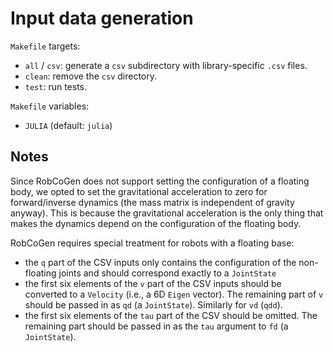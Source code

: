 # Input data generation

`Makefile` targets:

* `all` / `csv`: generate a `csv` subdirectory with library-specific `.csv` files.
* `clean`: remove the `csv` directory.
* `test`: run tests.

`Makefile` variables:

* `JULIA` (default: `julia`)

## Notes

Since RobCoGen does not support setting the configuration of a floating body, we opted to set the gravitational
acceleration to zero for forward/inverse dynamics (the mass matrix is independent of gravity anyway). This is because
the gravitational acceleration is the only thing that makes the dynamics depend on the configuration of the floating body.

RobCoGen requires special treatment for robots with a floating base:

* the `q` part of the CSV inputs only contains the configuration of the non-floating joints and should correspond exactly to a `JointState`
* the first six elements of the `v` part of the CSV inputs should be converted to a `Velocity` (i.e., a 6D `Eigen` vector). The remaining part of `v` should be passed in as `qd` (a `JointState`). Similarly for `vd` (`qdd`).
* the first six elements of the `tau` part of the CSV should be omitted. The remaining part should be passed in as the `tau` argument to `fd` (a `JointState`).
